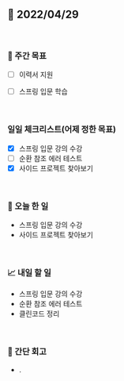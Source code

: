 ## 📅 2022/04/29

<br/>

### 🏹 주간 목표

- [ ] 이력서 지원
- [ ] 스프링 입문 학습


<br/>

### 일일 체크리스트(어제 정한 목표)

- [x] 스프링 입문 강의 수강
- [ ] 순환 참조 에러 테스트
- [x] 사이드 프로젝트 찾아보기

<br/>

### 💯 오늘 한 일

- 스프링 입문 강의 수강
- 사이드 프로젝트 찾아보기

<br/>

### 📈 내일 할 일

- 스프링 입문 강의 수강
- 순환 참조 에러 테스트
- 클린코드 정리

<br/>

### 🧐 간단 회고

- .
